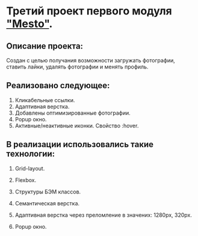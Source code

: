 # Третий проект первого модуля ["Mesto"](https://sanyazola.github.io/mesto-project/).

## Описание проекта:

Создан с целью получания возможности загружать фотографии, ставить лайки, удалять фотографии и менять профиль. 

## Реализовано следующее: 
1. Кликабельные ссылки.
2. Адаптивная верстка.
3. Добавлены оптимизированные фотографии.
4. Popup окно.
5. Активные/неактивные иконки. Свойство :hover.

## В реализации использовались такие технологии:

1. Grid-layout.

2. Flexbox.

3. Структуры БЭМ классов.

4. Семантическая верстка.

5. Адаптивная верстка через преломление в значених: 1280px, 320px.

6. Popup окно.
